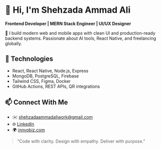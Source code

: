 # 👋 Hi, I'm Shehzada Ammad Ali

**Frontend Developer | MERN Stack Engineer | UI/UX Designer**

🚀 I build modern web and mobile apps with clean UI and production-ready backend systems. Passionate about AI tools, React Native, and freelancing globally.

## 🔧 Technologies
- React, React Native, Node.js, Express
- MongoDB, PostgreSQL, Firebase
- Tailwind CSS, Figma, Docker
- GitHub Actions, REST APIs, QR integrations

## 📫 Connect With Me
- ✉️ shehzadaammadaliwork@gmail.com
- 🌐 [LinkedIn](https://linkedin.com/in/shehzadaammadali)
- 🌍 [innvobiz.com](https://innvobiz.com)

> “Code with clarity. Design with empathy. Deliver with purpose.”
